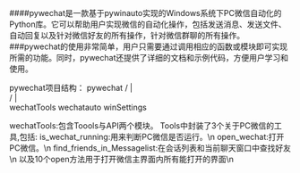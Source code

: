 ####pywechat是一款基于pywinauto实现的Windows系统下PC微信自动化的Python库。它可以帮助用户实现微信的自动化操作，包括发送消息、发送文件、自动回复以及针对微信好友的所有操作，针对微信群聊的所有操作。
###pywechat的使用非常简单，用户只需要通过调用相应的函数或模块即可实现所需的功能。同时，pywechat还提供了详细的文档和示例代码，方便用户学习和使用。

pywechat项目结构：
                            pywechat 
                        /     |       \
                      /	      |         \
                wechatTools wechatauto winSettings   

wechatTools:包含Toools与API两个模块。 Tools中封装了3个关于PC微信的工具,包括:
                                                                  is_wechat_running:用来判断PC微信是否运行。\n
                                                                  open_wechat:打开PC微信。\n
                                                                  find_friends_in_Messagelist:在会话列表和当前聊天窗口中查找好友\n
                                                                  以及10个open方法用于打开微信主界面内所有能打开的界面\n

